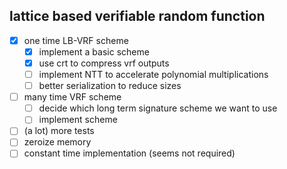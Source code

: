 lattice based verifiable random function
-----

- [x] one time LB-VRF scheme
  - [x] implement a basic scheme
  - [x] use crt to compress vrf outputs
  - [ ] implement NTT to accelerate polynomial multiplications
  - [ ] better serialization to reduce sizes
- [ ] many time VRF scheme
  - [ ] decide which long term signature scheme we want to use
  - [ ] implement scheme
- [ ] (a lot) more tests
- [ ] zeroize memory
- [ ] constant time implementation (seems not required)
